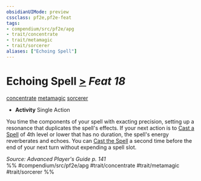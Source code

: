 ```yaml
---
obsidianUIMode: preview
cssclass: pf2e,pf2e-feat
tags:
- compendium/src/pf2e/apg
- trait/concentrate
- trait/metamagic
- trait/sorcerer
aliases: ["Echoing Spell"]
---
```

# Echoing Spell  [>](../../Rules/core-rulebook/chapter-9-playing-the-game.md#Actions "Single Action") *Feat 18*  
[concentrate](../../Rules/traits/concentrate.md)  [metamagic](../../Rules/traits/metamagic.md)  [sorcerer](../../Rules/traits/sorcerer.md)  

- **Activity** Single Action

You time the components of your spell with exacting precision, setting up a resonance that duplicates the spell's effects. If your next action is to [Cast a Spell](../../Rules/actions/cast-a-spell.md) of 4th level or lower that has no duration, the spell's energy reverberates and echoes. You can [Cast the Spell](../../Rules/actions/cast-a-spell.md) a second time before the end of your next turn without expending a spell slot.

*Source: Advanced Player's Guide p. 141*  
%% #compendium/src/pf2e/apg #trait/concentrate #trait/metamagic #trait/sorcerer %%
